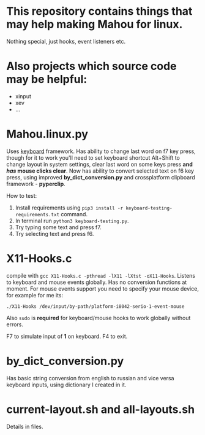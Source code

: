 # This repository contains things that may help making Mahou for linux.

Nothing special, just hooks, event listeners etc.

# Also projects which source code may be helpful:

- xinput
- xev
- ...

# Mahou.linux.py

Uses [keyboard](https://github.com/boppreh/keyboard) framework.
Has ability to change last word on f7 key press, though for it to work you'll need to set keyboard shortcut Alt+Shift to change layout in system settings, clear last word on some keys press **and _has_ mouse clicks clear**.
Now has ability to convert selected text on f6 key press, using improved **by_dict_conversion.py** and crossplatform clipboard framework - **pyperclip**.

How to test: 

1. Install requirements using `pip3 install -r keyboard-testing-requirements.txt` command.
2. In terminal run `python3 keyboard-testing.py`.
3. Try typing some text and press f7.
4. Try selecting text and press f6.

# X11-Hooks.c

compile with `gcc X11-Hooks.c -pthread -lX11 -lXtst -oX11-Hooks`.
Listens to keyboard and mouse events globally. Has no conversion functions at moment. 
For mouse events support you need to specify your mouse device, for example for me its:
```
./X11-Hooks /dev/input/by-path/platform-i8042-serio-1-event-mouse
```
Also `sudo` is **required** for keyboard/mouse hooks to work globally without errors.

F7 to simulate input of **1** on keyboard. F4 to exit.

# by_dict_conversion.py

Has basic string conversion from english to russian and vice versa keyboard inputs, using dictionary I created in it. 

# current-layout.sh and all-layouts.sh

Details in files.
